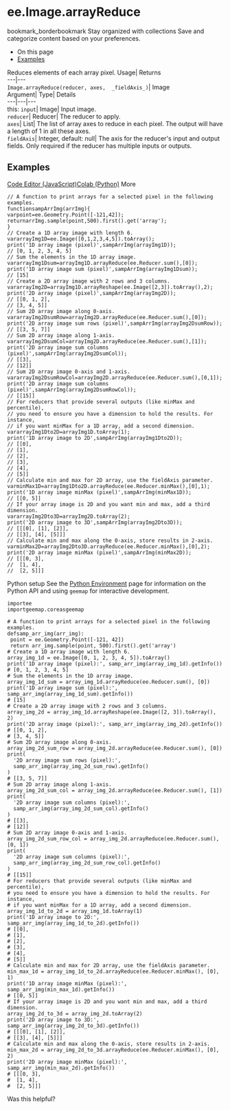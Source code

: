  
#  ee.Image.arrayReduce 
bookmark_borderbookmark Stay organized with collections  Save and categorize content based on your preferences.
  * On this page
  * [Examples](https://developers.google.com/earth-engine/apidocs/ee-image-arrayreduce#examples)


Reduces elements of each array pixel. 
Usage| Returns  
---|---  
`Image.arrayReduce(reducer, axes,  _fieldAxis_)`| Image  
Argument| Type| Details  
---|---|---  
this: `input`| Image| Input image.  
`reducer`| Reducer| The reducer to apply.  
`axes`| List| The list of array axes to reduce in each pixel. The output will have a length of 1 in all these axes.  
`fieldAxis`| Integer, default: null| The axis for the reducer's input and output fields. Only required if the reducer has multiple inputs or outputs.  
## Examples
[Code Editor (JavaScript)](https://developers.google.com/earth-engine/apidocs/ee-image-arrayreduce#code-editor-javascript-sample)[Colab (Python)](https://developers.google.com/earth-engine/apidocs/ee-image-arrayreduce#colab-python-sample) More
```
// A function to print arrays for a selected pixel in the following examples.
functionsampArrImg(arrImg){
varpoint=ee.Geometry.Point([-121,42]);
returnarrImg.sample(point,500).first().get('array');
}
// Create a 1D array image with length 6.
vararrayImg1D=ee.Image([0,1,2,3,4,5]).toArray();
print('1D array image (pixel)',sampArrImg(arrayImg1D));
// [0, 1, 2, 3, 4, 5]
// Sum the elements in the 1D array image.
vararrayImg1Dsum=arrayImg1D.arrayReduce(ee.Reducer.sum(),[0]);
print('1D array image sum (pixel)',sampArrImg(arrayImg1Dsum));
// [15]
// Create a 2D array image with 2 rows and 3 columns.
vararrayImg2D=arrayImg1D.arrayReshape(ee.Image([2,3]).toArray(),2);
print('2D array image (pixel)',sampArrImg(arrayImg2D));
// [[0, 1, 2],
// [3, 4, 5]]
// Sum 2D array image along 0-axis.
vararrayImg2DsumRow=arrayImg2D.arrayReduce(ee.Reducer.sum(),[0]);
print('2D array image sum rows (pixel)',sampArrImg(arrayImg2DsumRow));
// [[3, 5, 7]]
// Sum 2D array image along 1-axis.
vararrayImg2DsumCol=arrayImg2D.arrayReduce(ee.Reducer.sum(),[1]);
print('2D array image sum columns (pixel)',sampArrImg(arrayImg2DsumCol));
// [[3],
// [12]]
// Sum 2D array image 0-axis and 1-axis.
vararrayImg2DsumRowCol=arrayImg2D.arrayReduce(ee.Reducer.sum(),[0,1]);
print('2D array image sum columns (pixel)',sampArrImg(arrayImg2DsumRowCol));
// [[15]]
// For reducers that provide several outputs (like minMax and percentile),
// you need to ensure you have a dimension to hold the results. For instance,
// if you want minMax for a 1D array, add a second dimension.
vararrayImg1Dto2D=arrayImg1D.toArray(1);
print('1D array image to 2D',sampArrImg(arrayImg1Dto2D));
// [[0],
// [1],
// [2],
// [3],
// [4],
// [5]]
// Calculate min and max for 2D array, use the fieldAxis parameter.
varminMax1D=arrayImg1Dto2D.arrayReduce(ee.Reducer.minMax(),[0],1);
print('1D array image minMax (pixel)',sampArrImg(minMax1D));
// [[0, 5]]
// If your array image is 2D and you want min and max, add a third dimension.
vararrayImg2Dto3D=arrayImg2D.toArray(2);
print('2D array image to 3D',sampArrImg(arrayImg2Dto3D));
// [[[0], [1], [2]],
// [[3], [4], [5]]]
// Calculate min and max along the 0-axis, store results in 2-axis.
varminMax2D=arrayImg2Dto3D.arrayReduce(ee.Reducer.minMax(),[0],2);
print('2D array image minMax (pixel)',sampArrImg(minMax2D));
// [[[0, 3],
//  [1, 4],
//  [2, 5]]]
```
Python setup
See the [ Python Environment](https://developers.google.com/earth-engine/guides/python_install) page for information on the Python API and using `geemap` for interactive development.
```
importee
importgeemap.coreasgeemap
```
```
# A function to print arrays for a selected pixel in the following examples.
defsamp_arr_img(arr_img):
 point = ee.Geometry.Point([-121, 42])
 return arr_img.sample(point, 500).first().get('array')
# Create a 1D array image with length 6.
array_img_1d = ee.Image([0, 1, 2, 3, 4, 5]).toArray()
print('1D array image (pixel):', samp_arr_img(array_img_1d).getInfo())
# [0, 1, 2, 3, 4, 5]
# Sum the elements in the 1D array image.
array_img_1d_sum = array_img_1d.arrayReduce(ee.Reducer.sum(), [0])
print('1D array image sum (pixel):', samp_arr_img(array_img_1d_sum).getInfo())
# [15]
# Create a 2D array image with 2 rows and 3 columns.
array_img_2d = array_img_1d.arrayReshape(ee.Image([2, 3]).toArray(), 2)
print('2D array image (pixel):', samp_arr_img(array_img_2d).getInfo())
# [[0, 1, 2],
# [3, 4, 5]]
# Sum 2D array image along 0-axis.
array_img_2d_sum_row = array_img_2d.arrayReduce(ee.Reducer.sum(), [0])
print(
  '2D array image sum rows (pixel):',
  samp_arr_img(array_img_2d_sum_row).getInfo()
)
# [[3, 5, 7]]
# Sum 2D array image along 1-axis.
array_img_2d_sum_col = array_img_2d.arrayReduce(ee.Reducer.sum(), [1])
print(
  '2D array image sum columns (pixel):',
  samp_arr_img(array_img_2d_sum_col).getInfo()
)
# [[3],
# [12]]
# Sum 2D array image 0-axis and 1-axis.
array_img_2d_sum_row_col = array_img_2d.arrayReduce(ee.Reducer.sum(), [0, 1])
print(
  '2D array image sum columns (pixel):',
  samp_arr_img(array_img_2d_sum_row_col).getInfo()
)
# [[15]]
# For reducers that provide several outputs (like minMax and percentile),
# you need to ensure you have a dimension to hold the results. For instance,
# if you want minMax for a 1D array, add a second dimension.
array_img_1d_to_2d = array_img_1d.toArray(1)
print('1D array image to 2D:', samp_arr_img(array_img_1d_to_2d).getInfo())
# [[0],
# [1],
# [2],
# [3],
# [4],
# [5]]
# Calculate min and max for 2D array, use the fieldAxis parameter.
min_max_1d = array_img_1d_to_2d.arrayReduce(ee.Reducer.minMax(), [0], 1)
print('1D array image minMax (pixel):', samp_arr_img(min_max_1d).getInfo())
# [[0, 5]]
# If your array image is 2D and you want min and max, add a third dimension.
array_img_2d_to_3d = array_img_2d.toArray(2)
print('2D array image to 3D:', samp_arr_img(array_img_2d_to_3d).getInfo())
# [[[0], [1], [2]],
# [[3], [4], [5]]]
# Calculate min and max along the 0-axis, store results in 2-axis.
min_max_2d = array_img_2d_to_3d.arrayReduce(ee.Reducer.minMax(), [0], 2)
print('2D array image minMax (pixel):', samp_arr_img(min_max_2d).getInfo())
# [[[0, 3],
#  [1, 4],
#  [2, 5]]]
```

Was this helpful?
